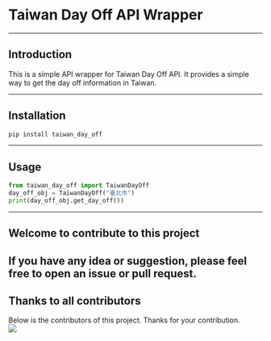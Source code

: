 # Taiwan Day Off API Wrapper

---
## Introduction
This is a simple API wrapper for Taiwan Day Off API. It provides a simple way to get the day off information in Taiwan.

---
## Installation
```bash
pip install taiwan_day_off
```
---
## Usage
```python
from taiwan_day_off import TaiwanDayOff
day_off_obj = TaiwanDayOff("臺北市")
print(day_off_obj.get_day_off())
```
---
## Welcome to contribute to this project
If you have any idea or suggestion, please feel free to open an issue or pull request.
---
## Thanks to all contributors
Below is the contributors of this project. Thanks for your contribution.</br>
<a href="https://github.com/Neko-no-akuma-TW/tw-dayoff/graphs/contributors">
<img src="https://contrib.rocks/image?repo=Neko-no-akuma-TW/tw-dayoff" />
</a>
